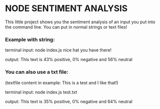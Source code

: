 # NODE SENTIMENT ANALYSIS

This little project shows you the sentiment analysis of an input you put into the command line.
You can put in normal strings or text files!

### Example with string:

terminal input:
node index.js nice hat you have there!

output:
This text is 43% positive, 0% negative and 56% neutral

### You can also use a txt file:

(textfile content in example: This is a test and I like that!)

terminal input:
node index.js test.txt

output:
This text is 35% positive, 0% negative and 64% neutral
